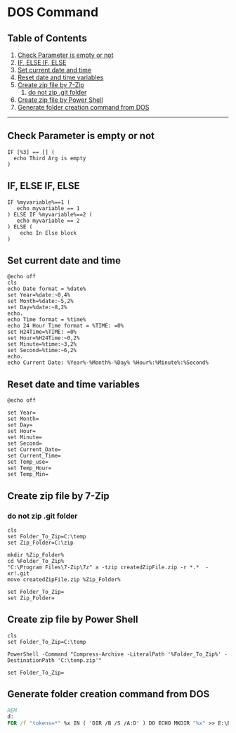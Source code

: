 # DOS Command

## Table of Contents
1. [Check Parameter is empty or not](#Check-Parameter-is-empty-or-not)
1. [IF, ELSE IF, ELSE](#IF,-ELSE-IF,-ELSE)
1. [Set current date and time](#Set-current-date-and-time)
1. [Reset date and time variables](#Reset-date-and-time-variables)
1. [Create zip file by 7-Zip](#Create-zip-file-by-7-Zip)
    1. [do not zip .git folder](#do-not-zip-.git-folder)
1. [Create zip file by Power Shell](#Create-zip-file-by-Power-Shell)
1. [Generate folder creation command from DOS](#Generate-folder-creation-command-from-DOS)

***

## Check Parameter is empty or not
```batch
IF [%3] == [] (
  echo Third Arg is empty
)
```

## IF, ELSE IF, ELSE
```batch
IF %myvariable%==1 (
   echo myvariable == 1
) ELSE IF %myvariable%==2 (
   echo myvariable == 2
) ELSE (
    echo In Else block
)
```

## Set current date and time
```batch
@echo off
cls
echo Date format = %date%
set Year=%date:~0,4%
set Month=%date:~5,2%
set Day=%date:~8,2%
echo.
echo Time format = %time%
echo 24 Hour Time format = %TIME: =0%
set H24Time=%TIME: =0%
set Hour=%H24Time:~0,2%
set Minute=%time:~3,2%
set Second=%time:~6,2%
echo.
echo Current Date: %Year%-%Month%-%Day% %Hour%:%Minute%:%Second%
```

## Reset date and time variables
```batch
@echo off

set Year=
set Month=
set Day=
set Hour=
set Minute=
set Second=
set Current_Date=
set Current_Time=
set Temp_use=
set Temp_Hour=
set Temp_Min=
```

## Create zip file by 7-Zip
### do not zip .git folder
```batch
cls
set Folder_To_Zip=C:\temp
set Zip_Folder=C:\zip

mkdir %Zip_Folder%
cd %Folder_To_Zip%
"C:\Program Files\7-Zip\7z" a -tzip createdZipFile.zip -r *.*  -xr!.git
move createdZipFile.zip %Zip_Folder%

set Folder_To_Zip=
set Zip_Folder=
```

## Create zip file by Power Shell
```batch
cls
set Folder_To_Zip=C:\temp

PowerShell -Command "Compress-Archive -LiteralPath '%Folder_To_Zip%' -DestinationPath 'C:\temp.zip'"

set Folder_To_Zip=
```

## Generate folder creation command from DOS
```bat
REM 
d:
FOR /f "tokens=*" %x IN ( 'DIR /B /S /A:D' ) DO ECHO MKDIR "%x" >> E:\Buffer\1.txt
```
